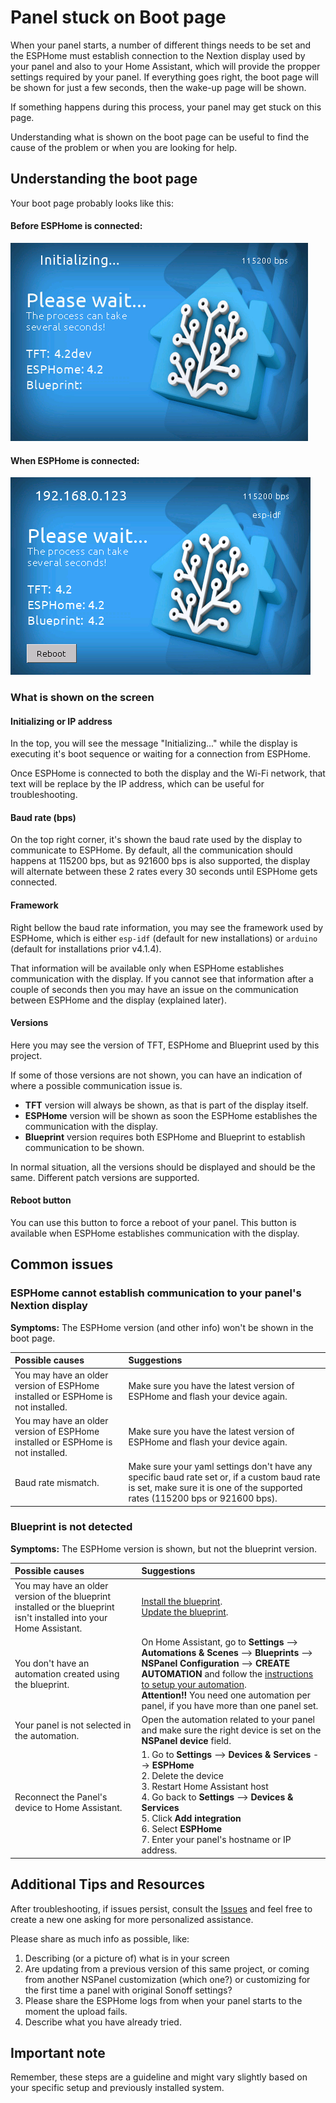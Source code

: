 # Panel stuck on Boot page

When your panel starts, a number of different things needs to be set and the ESPHome must establish connection to the Nextion display used by your panel and also to your Home Assistant, which will provide the propper settings required by your panel. If everything goes right, the boot page will be shown for just a few seconds, then the wake-up page will be shown.

If something happens during this process, your panel may get stuck on this page.

Understanding what is shown on the boot page can be useful to find the cause of the problem or when you are looking for help.

## Understanding the boot page
Your boot page probably looks like this:
#### Before ESPHome is connected:
![Boot page Initializing](pics/eu_boot_initializing.png)
#### When ESPHome is connected:
![Boot page with IP](pics/eu_boot_with_ip_address.png)

### What is shown on the screen
#### Initializing or IP address
In the top, you will see the message "Initializing..." while the display is executing it's boot sequence or waiting for a connection from ESPHome.

Once ESPHome is connected to both the display and the Wi-Fi network, that text will be replace by the IP address, which can be useful for troubleshooting.

#### Baud rate (bps)
On the top right corner, it's shown the baud rate used by the display to communicate to ESPHome. By default, all the communication should happens at 115200 bps, but as 921600 bps is also supported, the display will alternate between these 2 rates every 30 seconds until ESPHome gets connected.

#### Framework
Right bellow the baud rate information, you may see the framework used by ESPHome, which is either `esp-idf` (default for new installations) or `arduino` (default for installations prior v4.1.4).

That information will be available only when ESPHome establishes communication with the display. If you cannot see that information after a couple of seconds then you may have an issue on the communication between ESPHome and the display (explained later).

#### Versions
Here you may see the version of TFT, ESPHome and Blueprint used by this project.

If some of those versions are not shown, you can have an indication of where a possible communication issue is.

- **TFT** version will always be shown, as that is part of the display itself.
- **ESPHome** version will be shown as soon the ESPHome establishes the communication with the display.
- **Blueprint** version requires both ESPHome and Blueprint to establish communication to be shown.

In normal situation, all the versions should be displayed and should be the same. Different patch versions are supported.

#### Reboot button
You can use this button to force a reboot of your panel. This button is available when ESPHome establishes communication with the display.

## Common issues
### ESPHome cannot establish communication to your panel's Nextion display
**Symptoms:** The ESPHome version (and other info) won't be shown in the boot page.

| Possible causes | Suggestions |
| :-- | :-- |
| You may have an older version of ESPHome installed or ESPHome is not installed. | Make sure you have the latest version of ESPHome and flash your device again. |
| You may have an older version of ESPHome installed or ESPHome is not installed. | Make sure you have the latest version of ESPHome and flash your device again. |
| Baud rate mismatch. | Make sure your yaml settings don't have any specific baud rate set or, if a custom baud rate is set, make sure it is one of the supported rates (115200 bps or 921600 bps). |

### Blueprint is not detected
**Symptoms:** The ESPHome version is shown, but not the blueprint version.

| Possible causes | Suggestions |
| :-- | :-- |
| You may have an older version of the blueprint installed or the blueprint isn't installed into your Home Assistant. | [Install the blueprint](https://my.home-assistant.io/redirect/blueprint_import/?blueprint_url=https%3A%2F%2Fgithub.com%2FBlackymas%2FNSPanel_HA_Blueprint%2Fblob%2Fmain%2Fnspanel_blueprint.yaml).<br>[Update the blueprint](howto.md#update-blueprint).|
| You don't have an automation created using the blueprint. | On Home Assistant, go to **Settings** --> **Automations & Scenes** --> **Blueprints** --> **NSPanel Configuration** --> **CREATE AUTOMATION** and follow the [instructions to setup your automation](blueprint.md).<br>**Attention!!** You need one automation per panel, if you have more than one panel set. |
| Your panel is not selected in the automation. | Open the automation related to your panel and make sure the right device is set on the **NSPanel device** field. |
| Reconnect the Panel's device to Home Assistant. | 1. Go to **Settings** --> **Devices & Services** --> **ESPHome**<br>2. Delete the device<br>3. Restart Home Assistant host<br>4. Go back to **Settings** --> **Devices & Services**<br>5. Click **Add integration**<br>6. Select **ESPHome**<br>7. Enter your panel's hostname or IP address.|


## Additional Tips and Resources
After troubleshooting, if issues persist, consult the [Issues](/Blackymas/NSPanel_HA_Blueprint/issues) and feel free to create a new one asking for more personalized assistance.

Please share as much info as possible, like:
1. Describing (or a picture of) what is in your screen
2. Are updating from a previous version of this same project, or coming from another NSPanel customization (which one?) or customizing for the first time a panel with original Sonoff settings?
3. Please share the ESPHome logs from when your panel starts to the moment the upload fails.
4. Describe what you have already tried.

## Important note
Remember, these steps are a guideline and might vary slightly based on your specific setup and previously installed system.
